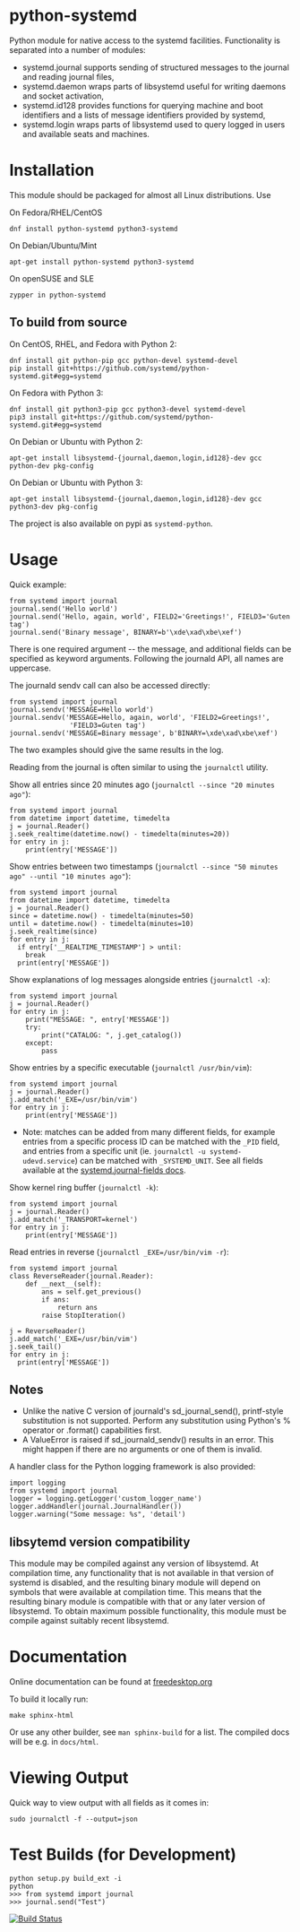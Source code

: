 python-systemd
===============

Python module for native access to the systemd facilities. Functionality
is separated into a number of modules:
- systemd.journal supports sending of structured messages to the journal
  and reading journal files,
- systemd.daemon wraps parts of libsystemd useful for writing daemons
  and socket activation,
- systemd.id128 provides functions for querying machine and boot identifiers
  and a lists of message identifiers provided by systemd,
- systemd.login wraps parts of libsystemd used to query logged in users
  and available seats and machines.

Installation
============

This module should be packaged for almost all Linux distributions. Use

On Fedora/RHEL/CentOS

    dnf install python-systemd python3-systemd

On Debian/Ubuntu/Mint

    apt-get install python-systemd python3-systemd

On openSUSE and SLE

    zypper in python-systemd

To build from source
--------------------

On CentOS, RHEL, and Fedora with Python 2:

    dnf install git python-pip gcc python-devel systemd-devel
    pip install git+https://github.com/systemd/python-systemd.git#egg=systemd

On Fedora with Python 3:

    dnf install git python3-pip gcc python3-devel systemd-devel
    pip3 install git+https://github.com/systemd/python-systemd.git#egg=systemd

On Debian or Ubuntu with Python 2:

    apt-get install libsystemd-{journal,daemon,login,id128}-dev gcc python-dev pkg-config

On Debian or Ubuntu with Python 3:

    apt-get install libsystemd-{journal,daemon,login,id128}-dev gcc python3-dev pkg-config

The project is also available on pypi as `systemd-python`.

Usage
=====

Quick example:

    from systemd import journal
    journal.send('Hello world')
    journal.send('Hello, again, world', FIELD2='Greetings!', FIELD3='Guten tag')
    journal.send('Binary message', BINARY=b'\xde\xad\xbe\xef')

There is one required argument -- the message, and additional fields
can be specified as keyword arguments. Following the journald API, all
names are uppercase.

The journald sendv call can also be accessed directly:

    from systemd import journal
    journal.sendv('MESSAGE=Hello world')
    journal.sendv('MESSAGE=Hello, again, world', 'FIELD2=Greetings!',
                   'FIELD3=Guten tag')
    journal.sendv('MESSAGE=Binary message', b'BINARY=\xde\xad\xbe\xef')

The two examples should give the same results in the log.

Reading from the journal is often similar to using the `journalctl` utility.

Show all entries since 20 minutes ago (`journalctl --since "20 minutes ago"`):

    from systemd import journal
    from datetime import datetime, timedelta
    j = journal.Reader()
    j.seek_realtime(datetime.now() - timedelta(minutes=20))
    for entry in j:
        print(entry['MESSAGE'])

Show entries between two timestamps (`journalctl --since "50 minutes ago" --until "10 minutes ago"`):

    from systemd import journal
    from datetime import datetime, timedelta
    j = journal.Reader()
    since = datetime.now() - timedelta(minutes=50)
    until = datetime.now() - timedelta(minutes=10)
    j.seek_realtime(since)
    for entry in j:
      if entry['__REALTIME_TIMESTAMP'] > until:
        break
      print(entry['MESSAGE'])

Show explanations of log messages alongside entries (`journalctl -x`):

    from systemd import journal
    j = journal.Reader()
    for entry in j:
        print("MESSAGE: ", entry['MESSAGE'])
        try:
            print("CATALOG: ", j.get_catalog())
        except:
            pass

Show entries by a specific executable (`journalctl /usr/bin/vim`):

    from systemd import journal
    j = journal.Reader()
    j.add_match('_EXE=/usr/bin/vim')
    for entry in j:
        print(entry['MESSAGE'])

 - Note: matches can be added from many different fields, for example entries from a specific process ID can be matched with the `_PID` field, and entries from a specific unit (ie. `journalctl -u systemd-udevd.service`) can be matched with `_SYSTEMD_UNIT`. See all fields available at the [systemd.journal-fields docs](https://www.freedesktop.org/software/systemd/man/systemd.journal-fields.html).

Show kernel ring buffer (`journalctl -k`):

    from systemd import journal
    j = journal.Reader()
    j.add_match('_TRANSPORT=kernel')
    for entry in j:
        print(entry['MESSAGE'])

Read entries in reverse (`journalctl _EXE=/usr/bin/vim -r`):
  
    from systemd import journal
    class ReverseReader(journal.Reader):
        def __next__(self):
            ans = self.get_previous()
            if ans:
                return ans
            raise StopIteration()

    j = ReverseReader()
    j.add_match('_EXE=/usr/bin/vim')
    j.seek_tail()
    for entry in j:
      print(entry['MESSAGE'])


Notes
-----

 * Unlike the native C version of journald's sd_journal_send(),
   printf-style substitution is not supported. Perform any
   substitution using Python's % operator or .format() capabilities
   first.
 * A ValueError is raised if sd_journald_sendv() results in an error.
   This might happen if there are no arguments or one of them is
   invalid.

A handler class for the Python logging framework is also provided:

    import logging
    from systemd import journal
    logger = logging.getLogger('custom_logger_name')
    logger.addHandler(journal.JournalHandler())
    logger.warning("Some message: %s", 'detail')

libsytemd version compatibility
-------------------------------

This module may be compiled against any version of libsystemd. At
compilation time, any functionality that is not available in that
version of systemd is disabled, and the resulting binary module will
depend on symbols that were available at compilation time. This means
that the resulting binary module is compatible with that or any later
version of libsystemd. To obtain maximum possible functionality, this
module must be compile against suitably recent libsystemd.

Documentation
=============

Online documentation can be found at [freedesktop.org](https://www.freedesktop.org/software/systemd/python-systemd/)

To build it locally run:

    make sphinx-html

Or use any other builder, see `man sphinx-build` for a list. The compiled docs will be e.g. in `docs/html`.

Viewing Output
==============

Quick way to view output with all fields as it comes in:

    sudo journalctl -f --output=json

Test Builds (for Development)
=============================

    python setup.py build_ext -i
    python
    >>> from systemd import journal
    >>> journal.send("Test")

[![Build Status](https://semaphoreci.com/api/v1/projects/42d43c62-f6e5-4fd5-a93a-2b165e6be575/530946/badge.svg)](https://semaphoreci.com/zbyszek/python-systemd)
